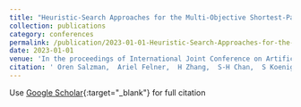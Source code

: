 ```yaml
---
title: "Heuristic-Search Approaches for the Multi-Objective Shortest-Path Problem: Progress and Research Opportunities [Survey Track]"
collection: publications
category: conferences
permalink: /publication/2023-01-01-Heuristic-Search-Approaches-for-the-Multi-Objective-Shortest-Path-Problem-Progress-and-Research-Opportunities-
date: 2023-01-01
venue: 'In the proceedings of International Joint Conference on Artificial Intelligence (IJCAI)'
citation: ' Oren Salzman,  Ariel Felner,  H Zhang,  S-H Chan,  S Koenig, &quot;Heuristic-Search Approaches for the Multi-Objective Shortest-Path Problem: Progress and Research Opportunities [Survey Track].&quot; In the proceedings of International Joint Conference on Artificial Intelligence (IJCAI), 2023.'
---
```

Use [Google Scholar](https://scholar.google.com/scholar?q=Heuristic+Search+Approaches+for+the+Multi+Objective+Shortest+Path+Problem:+Progress+and+Research+Opportunities+[Survey+Track]){:target="_blank"} for full citation